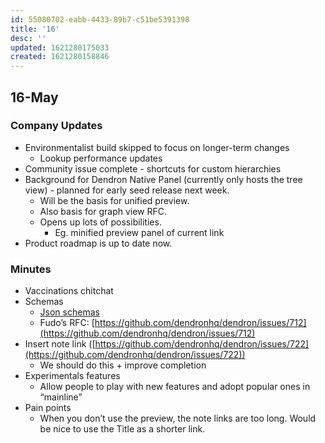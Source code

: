 ```yaml
---
id: 55080702-eabb-4433-89b7-c51be5391398
title: '16'
desc: ''
updated: 1621280175033
created: 1621280158846
---
```


## 16-May

### Company Updates

-   Environmentalist build skipped to focus on longer-term changes
    -   Lookup performance updates
-   Community issue complete - shortcuts for custom hierarchies
-   Background for Dendron Native Panel (currently only hosts the tree view) - planned for early seed release next week.
    -   Will be the basis for unified preview.
    -   Also basis for graph view RFC.
    -   Opens up lots of possibilities.
        -   Eg. minified preview panel of current link
-   Product roadmap is up to date now.

### Minutes

-   Vaccinations chitchat
-   Schemas
    -   [Json schemas](https://json-schema.org/learn/miscellaneous-examples.html)
    -   Fudo’s RFC: [https://github.com/dendronhq/dendron/issues/712](https://github.com/dendronhq/dendron/issues/712)
-   Insert note link ([https://github.com/dendronhq/dendron/issues/722](https://github.com/dendronhq/dendron/issues/722))
    -   We should do this + improve completion
-   Experimentals features
    -   Allow people to play with new features and adopt popular ones in “mainline”
-   Pain points
    -   When you don’t use the preview, the note links are too long. Would be nice to use the Title as a shorter link.
